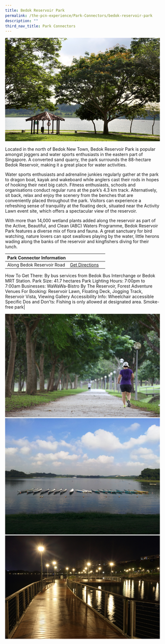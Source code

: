 ```yaml
---
title: Bedok Reservoir Park
permalink: /the-pcn-experience/Park-Connectors/bedok-reservoir-park
description: ""
third_nav_title: Park Connectors
---
```

![](/images/Bedok%20Reservoir%201.jpeg)

Located in the north of Bedok New Town, Bedok Reservoir Park is popular amongst joggers and water sports enthusiasts in the eastern part of Singapore. A converted sand quarry, the park surrounds the 88-hectare Bedok Reservoir, making it a great place for water activities.

Water sports enthusiasts and adrenaline junkies regularly gather at the park to dragon boat, kayak and wakeboard while anglers cast their rods in hopes of hooking their next big catch. Fitness enthusiasts, schools and organisations conduct regular runs at the park’s 4.3 km track. Alternatively, sit back, relax and enjoy the scenery from the benches that are conveniently placed throughout the park. Visitors can experience a refreshing sense of tranquility at the floating deck, situated near the Activity Lawn event site, which offers a spectacular view of the reservoir.

With more than 14,000 wetland plants added along the reservoir as part of the Active, Beautiful, and Clean (ABC) Waters Programme, Bedok Reservoir Park features a diverse mix of flora and fauna. A great sanctuary for bird watching, nature lovers can spot swallows playing by the water, little herons wading along the banks of the reservoir and kingfishers diving for their lunch.


| **Park Connector Information** | ||
| -------- | -------- | -------- |
| Along Bedok Reservoir Road  | [Get Directions](https://www.onemap.gov.sg/main/v2/?lat=1.3390940000015636&lng=103.92681000000357) |
How To Get There: By bus services from Bedok Bus Interchange or Bedok MRT Station.
Park Size: 41.7 hectares
Park Lighting Hours: 7:00pm to 7:00am
Businesses: WaWaWa-Bistro By The Reservoir, Forest Adventure
Venues For Booking: Reservoir Lawn, Floating Deck, Jogging Track, Reservoir Vista, Viewing Gallery
Accessibility Info: Wheelchair accessible
Specific Dos and Don'ts:
Fishing is only allowed at designated area.
Smoke-free park|

![](/images/Bedok%20Reservoir%202.jpeg)
![](/images/Bedok%20Reservoir%203.jpeg)
![](/images/Bedok%20Reservoir%204.jpeg)
